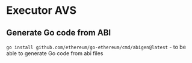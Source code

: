# Executor AVS

## Generate Go code from ABI

`go install github.com/ethereum/go-ethereum/cmd/abigen@latest` - to be able to generate Go code from abi files

